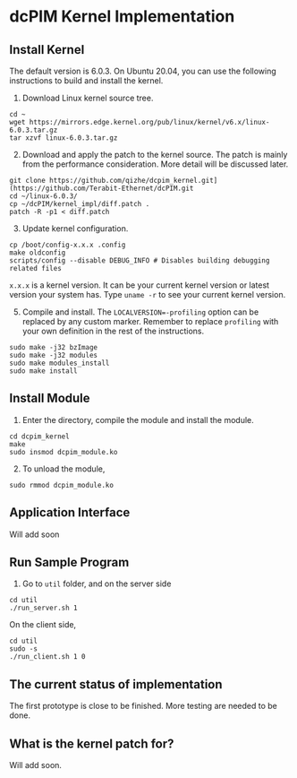 # dcPIM Kernel Implementation


## Install Kernel
The default version is 6.0.3. On Ubuntu 20.04, you can use the following instructions to build and install the kernel.

1. Download Linux kernel source tree.

```
cd ~
wget https://mirrors.edge.kernel.org/pub/linux/kernel/v6.x/linux-6.0.3.tar.gz
tar xzvf linux-6.0.3.tar.gz
```

2. Download and apply the patch to the kernel source. The patch is mainly from the performance consideration. More detail will be discussed later.

```
git clone https://github.com/qizhe/dcpim_kernel.git](https://github.com/Terabit-Ethernet/dcPIM.git
cd ~/linux-6.0.3/
cp ~/dcPIM/kernel_impl/diff.patch .
patch -R -p1 < diff.patch
```

3. Update kernel configuration.

```
cp /boot/config-x.x.x .config
make oldconfig
scripts/config --disable DEBUG_INFO # Disables building debugging related files
```
`x.x.x` is a kernel version. It can be your current kernel version or latest version your system has. Type  `uname -r` to see your current kernel version.

5. Compile and install. The `LOCALVERSION=-profiling` option can be replaced by any custom marker. Remember to replace `profiling` with your own definition in the rest of the instructions.

```
sudo make -j32 bzImage
sudo make -j32 modules
sudo make modules_install
sudo make install
```

## Install Module 
1. Enter the directory, compile the module and install the module.
```
cd dcpim_kernel
make
sudo insmod dcpim_module.ko
```
2. To unload the module,
```
sudo rmmod dcpim_module.ko
```
## Application Interface 
Will add soon 

## Run Sample Program
1. Go to `util` folder, and on the server side
```
cd util
./run_server.sh 1
```
On the client side,
```
cd util
sudo -s
./run_client.sh 1 0
```


## The current status of implementation
The first prototype is close to be finished. More testing are needed to be done.

## What is the kernel patch for?
Will add soon.

